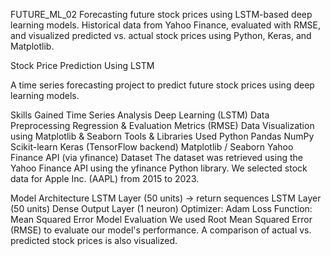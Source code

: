FUTURE_ML_02
Forecasting future stock prices using LSTM-based deep learning models. Historical data from Yahoo Finance, evaluated with RMSE, and visualized predicted vs. actual stock prices using Python, Keras, and Matplotlib.

Stock Price Prediction Using LSTM

A time series forecasting project to predict future stock prices using deep learning models.

Skills Gained
Time Series Analysis
Deep Learning (LSTM)
Data Preprocessing
Regression & Evaluation Metrics (RMSE)
Data Visualization using Matplotlib & Seaborn
Tools & Libraries Used
Python
Pandas
NumPy
Scikit-learn
Keras (TensorFlow backend)
Matplotlib / Seaborn
Yahoo Finance API (via yfinance)
Dataset
The dataset was retrieved using the Yahoo Finance API using the yfinance Python library.
We selected stock data for Apple Inc. (AAPL) from 2015 to 2023.

Model Architecture
LSTM Layer (50 units) → return sequences
LSTM Layer (50 units)
Dense Output Layer (1 neuron)
Optimizer: Adam
Loss Function: Mean Squared Error
Model Evaluation
We used Root Mean Squared Error (RMSE) to evaluate our model's performance.
A comparison of actual vs. predicted stock prices is also visualized.

